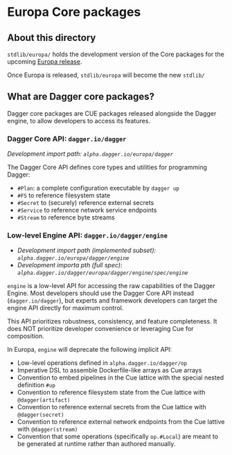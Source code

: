 # Europa Core packages

## About this directory

`stdlib/europa/` holds the development version of the Core packages for the upcoming [Europa release](https://github.com/dagger/dagger/issues/1088).

Once Europa is released, `stdlib/europa` will become the new `stdlib/`

## What are Dagger core packages?

Dagger core packages are CUE packages released alongside the Dagger engine, to allow developers to access its features.

### Dagger Core API: `dagger.io/dagger`

*Development import path: `alpha.dagger.io/europa/dagger`*

The Dagger Core API defines core types and utilities for programming Dagger:

* `#Plan`: a complete configuration executable by `dagger up`
* `#FS` to reference filesystem state
* `#Secret` to (securely) reference external secrets
* `#Service` to reference network service endpoints
* `#Stream` to reference byte streams

### Low-level Engine API: `dagger.io/dagger/engine`

* *Development import path (implemented subset): `alpha.dagger.io/europa/dagger/engine`*
* *Development importa pth (full spec): `alpha.dagger.io/dagger/europa/dagger/engine/spec/engine`*

`engine` is a low-level API for accessing the raw capabilities of the Dagger Engine. Most developers should use the Dagger Core API instead (`dagger.io/dagger`), but experts and framework developers can target the engine API directly for maximum control.

This API prioritizes robustness, consistency, and feature completeness. It does NOT prioritize developer convenience or leveraging Cue for composition.

In Europa, `engine` will deprecate the following implicit API:
* Low-level operations defined in `alpha.dagger.io/dagger/op`
* Imperative DSL to assemble Dockerfile-like arrays as Cue arrays
* Convention to embed pipelines in the Cue lattice with the special nested definition `#up`
* Convention to reference filesystem state from the Cue lattice with `@dagger(artifact)`
* Convention to reference external secrets from the Cue lattice with `@dagger(secret)`
* Convention to reference external network endpoints from the Cue lattive with `@dagger(stream)`
* Convention that some operations (specifically `op.#Local`) are meant to be generated at runtime rather than authored manually.

